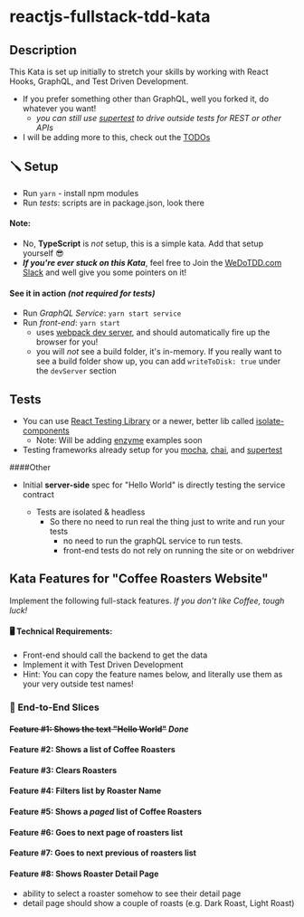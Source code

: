 # reactjs-fullstack-tdd-kata
## Description
This Kata is set up initially to stretch your skills by working with React Hooks, GraphQL, and Test Driven Development.

- If you prefer something other than GraphQL, well you forked it, do whatever you want!
    - *you can still use [supertest](https://github.com/visionmedia/supertest) to drive outside tests for REST or other APIs*
- I will be adding more to this, check out the [TODOs](https://github.com/dschinkel/reactjs-fullstack-tdd-kata/projects/1)

## 🪛 Setup
- Run `yarn` - install npm modules
- Run *tests*: scripts are in package.json, look there

#### Note:
- No, **TypeScript** is _not_ setup, this is a simple kata.  Add that setup yourself 😎
- **_If you're ever stuck on this Kata_**, feel free to Join the [WeDoTDD.com Slack](https://join.slack.com/t/wedotdd/shared_invite/zt-ladr0ati-rD4bNNEx_Uu1v0pZsxZDNQ) and well give you some pointers on it!

#### See it in action *(not required for tests)*
- Run *GraphQL Service*: `yarn start service`
- Run *front-end*: `yarn start` 
    - uses [webpack dev server](https://webpack.js.org/configuration/dev-server), and should automatically fire up the browser for you!
    - you will _not_ see a build folder, it's in-memory.  If you really want to see a build folder show up, you can add `writeToDisk: true` under the `devServer` section
    
## Tests
- You can use [React Testing Library](https://testing-library.com) or a newer, better lib called [isolate-components](https://www.npmjs.com/package/isolate-components)
  - Note: Will be adding [enzyme](https://enzymejs.github.io/enzyme) examples soon
- Testing frameworks already setup for you [mocha](https://mochajs.org), [chai](https://www.chaijs.com), and [supertest](https://github.com/visionmedia/supertest)

####Other
- Initial **server-side** spec for "Hello World" is directly testing the service contract

  - Tests are isolated & headless
    - So there no need to run real the thing just to write and run your tests
      - no need to run the graphQL service to run tests.
      - front-end tests do not rely on running the site or on webdriver

## Kata Features for "Coffee Roasters Website"
Implement the following full-stack features.  *If you don't like Coffee, tough luck!*

#### 🖥 Technical Requirements:
- Front-end should call the backend to get the data
- Implement it with Test Driven Development
- Hint: You can copy the feature names below, and literally use them as your very outside test names!

### 📜 End-to-End Slices
#### ~~Feature #1: Shows the text "Hello World"~~   *Done*
#### Feature #2: Shows a list of Coffee Roasters
#### Feature #3: Clears Roasters
#### Feature #4: Filters list by Roaster Name
#### Feature #5: Shows a *paged* list of Coffee Roasters
#### Feature #6: Goes to next page of roasters list
#### Feature #7: Goes to next previous of roasters list
#### Feature #8: Shows Roaster Detail Page
- ability to select a roaster somehow to see their detail page
- detail page should show a couple of roasts (e.g. Dark Roast, Light Roast)
